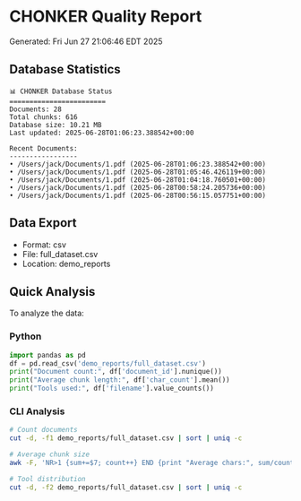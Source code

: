 # CHONKER Quality Report
Generated: Fri Jun 27 21:06:46 EDT 2025

## Database Statistics
```
📊 CHONKER Database Status
========================
Documents: 28
Total chunks: 616
Database size: 10.21 MB
Last updated: 2025-06-28T01:06:23.388542+00:00

Recent Documents:
-----------------
• /Users/jack/Documents/1.pdf (2025-06-28T01:06:23.388542+00:00)
• /Users/jack/Documents/1.pdf (2025-06-28T01:05:46.426119+00:00)
• /Users/jack/Documents/1.pdf (2025-06-28T01:04:18.760501+00:00)
• /Users/jack/Documents/1.pdf (2025-06-28T00:58:24.205736+00:00)
• /Users/jack/Documents/1.pdf (2025-06-28T00:56:15.057751+00:00)
```

## Data Export
- Format: csv
- File: full_dataset.csv
- Location: demo_reports

## Quick Analysis
To analyze the data:

### Python
```python
import pandas as pd
df = pd.read_csv('demo_reports/full_dataset.csv')
print("Document count:", df['document_id'].nunique())
print("Average chunk length:", df['char_count'].mean())
print("Tools used:", df['filename'].value_counts())
```

### CLI Analysis
```bash
# Count documents
cut -d, -f1 demo_reports/full_dataset.csv | sort | uniq -c

# Average chunk size
awk -F, 'NR>1 {sum+=$7; count++} END {print "Average chars:", sum/count}' demo_reports/full_dataset.csv

# Tool distribution
cut -d, -f2 demo_reports/full_dataset.csv | sort | uniq -c
```
